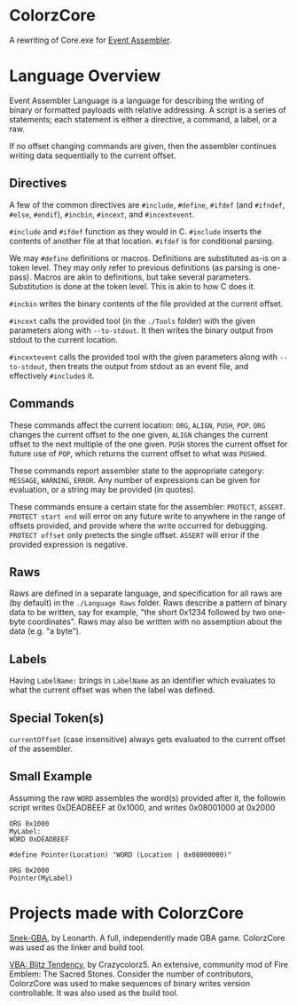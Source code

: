 # ColorzCore
A rewriting of Core.exe for [Event Assembler](https://github.com/TimoVesalainen/Event-Assembler).

# Language Overview
Event Assembler Language is a language for describing the writing of binary or formatted payloads with relative addressing.
A script is a series of statements; each statement is either a directive, a command, a label, or a raw.

If no offset changing commands are given, then the assembler continues writing data sequentially to the current offset.

## Directives

A few of the common directives are `#include`, `#define`, `#ifdef` (and `#ifndef`, `#else`, `#endif`), `#incbin`, `#incext`, and `#incextevent`.

`#include` and `#ifdef` function as they would in C. `#include` inserts the contents of another file at that location. `#ifdef` is for conditional parsing.

We may `#define` definitions or macros. Definitions are substituted as-is on a token level. They may only refer to previous definitions (as parsing is one-pass). Macros are akin to definitions, but take several parameters. Substitution is done at the token level. This is akin to how C does it.

`#incbin` writes the binary contents of the file provided at the current offset.

`#incext` calls the provided tool (in the `./Tools` folder) with the given parameters along with `--to-stdout`. It then writes the binary output from stdout to the current location.

`#incextevent` calls the provided tool with the given parameters along with `--to-stdout`, then treats the output from stdout as an event file, and effectively `#include`s it.

## Commands

These commands affect the current location: `ORG`, `ALIGN`, `PUSH`, `POP`.
`ORG` changes the current offset to the one given, `ALIGN` changes the current offset to the next multiple of the one given. `PUSH` stores the current offset for future use of `POP`, which returns the current offset to what was `PUSH`ed.

These commands report assembler state to the appropriate category: `MESSAGE`, `WARNING`, `ERROR`.
Any number of expressions can be given for evaluation, or a string may be provided (in quotes).

These commands ensure a certain state for the assembler: `PROTECT`, `ASSERT`.
`PROTECT start end` will error on any future write to anywhere in the range of offsets provided, and provide where the write occurred for debugging. `PROTECT offset` only pretects the single offset.
`ASSERT` will error if the provided expression is negative.

## Raws

Raws are defined in a separate language, and specification for all raws are (by default) in the `./Language Raws` folder. Raws describe a pattern of binary data to be written, say for example, "the short 0x1234 followed by two one-byte coordinates". Raws may also be written with no assemption about the data (e.g. "a byte").

## Labels
Having `LabelName:` brings in `LabelName` as an identifier which evaluates to what the current offset was when the label was defined.

## Special Token(s)
`currentOffset` (case insensitive) always gets evaluated to the current offset of the assembler.

## Small Example

Assuming the raw `WORD` assembles the word(s) provided after it, the followin script writes 0xDEADBEEF at 0x1000, and writes 0x08001000 at 0x2000
```
ORG 0x1000
MyLabel:
WORD 0xDEADBEEF

#define Pointer(Location) "WORD (Location | 0x08000000)"

ORG 0x2000
Pointer(MyLabel)
```

# Projects made with ColorzCore
[Snek-GBA](https://github.com/LeonarthCG/Snek-GBA), by Leonarth. A full, independently made GBA game. ColorzCore was used as the linker and build tool.

[VBA: Blitz Tendency](https://github.com/FireEmblemUniverse/VBA-Blitz-Tendency/), by Crazycolorz5. An extensive, community mod of Fire Emblem: The Sacred Stones. Consider the number of contributors, ColorzCore was used to make sequences of binary writes version controllable. It was also used as the build tool.
